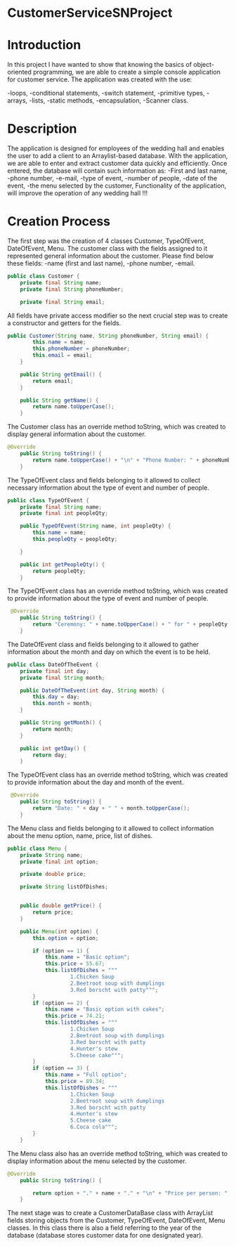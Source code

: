 # CustomerServiceSNProject
# Introduction
In this project I have wanted to show that knowing the basics of object-oriented programming, we are able to create a simple console application for customer service.
The application was created with the use:

-loops,
-conditional statements,
-switch statement,
-primitive types,
-arrays,
-lists,
-static methods,
-encapsulation,
-Scanner class.

# Description
The application is designed for employees of the wedding hall and enables the user to add a client to an Arraylist-based database. 
With the application, we are able to enter and extract customer data quickly and efficiently.
Once entered, the database will contain such information as:
 -First and last name,
-phone number,
-e-mail,
-type of event,
-number of people,
-date of the event,
-the menu selected by the customer,
Functionality of the application, will improve the operation of any wedding hall !!!

# Creation Process
The first step was the creation of 4 classes Customer, TypeOfEvent, DateOfEvent, Menu.
The customer class with the fields assigned to it represented general information about the customer.
Please find below these fields:
-name (first and last name),
-phone number,
-email.
```java
public class Customer {
    private final String name;
    private final String phoneNumber;

    private final String email;
```

All fields have private access modifier so the next crucial step was to create a constructor and getters for the fields.
```java
public Customer(String name, String phoneNumber, String email) {
        this.name = name;
        this.phoneNumber = phoneNumber;
        this.email = email;
    }

    public String getEmail() {
        return email;
    }

    public String getName() {
        return name.toUpperCase();
    }
```

The Customer class has an override method toString, which was created to display general information about the customer.
```java
@Override
    public String toString() {
        return name.toUpperCase() + "\n" + "Phone Number: " + phoneNumber + "\n" + "Email: " + email;
    }
```
The TypeOfEvent class and fields belonging to it allowed to collect necessary information about the type of event and number of people.
```java
public class TypeOfEvent {
    private final String name;
    private final int peopleQty;

    public TypeOfEvent(String name, int peopleQty) {
        this.name = name;
        this.peopleQty = peopleQty;

    }

    public int getPeopleQty() {
        return peopleQty;
    }
```    
The TypeOfEvent class  has an override method toString, which was created to provide information about the type of event and number of people.
``` java
 @Override
    public String toString() {
        return "Ceremony: " + name.toUpperCase() + " for " + peopleQty + " people";
    }
```    

The DateOfEvent class and fields belonging to it allowed to gather information about the month and day on which the event is to be held.
```java
public class DateOfTheEvent {
    private final int day;
    private final String month;

    public DateOfTheEvent(int day, String month) {
        this.day = day;
        this.month = month;
    }

    public String getMonth() {
        return month;
    }

    public int getDay() {
        return day;
    }
```
The TypeOfEvent class  has an override method toString, which was created to provide information about the day and month of the event.
```java
 @Override
    public String toString() {
        return "Date: " + day + " " + month.toUpperCase();
    }
```
The Menu class and fields belonging to it allowed to collect information about the menu option, name, price, list of dishes.
```java
public class Menu {
    private String name;
    private final int option;

    private double price;

    private String listOfDishes;


    public double getPrice() {
        return price;
    }

    public Menu(int option) {
        this.option = option;

        if (option == 1) {
            this.name = "Basic option";
            this.price = 55.67;
            this.listOfDishes = """
                    1.Chicken Soup
                    2.Beetroot soup with dumplings
                    3.Red borscht with patty""";
        }
        if (option == 2) {
            this.name = "Basic option with cakes";
            this.price = 74.21;
            this.listOfDishes = """
                    1.Chicken Soup
                    2.Beetroot soup with dumplings
                    3.Red borscht with patty
                    4.Hunter's stew
                    5.Cheese cake""";
        }
        if (option == 3) {
            this.name = "Full option";
            this.price = 89.34;
            this.listOfDishes = """
                    1.Chicken Soup
                    2.Beetroot soup with dumplings
                    3.Red borscht with patty
                    4.Hunter's stew
                    5.Cheese cake
                    6.Coca cola""";
        }
    }
```

The Menu class also has an override method toString, which was created to display information about the menu selected by the customer.
```java
@Override
    public String toString() {

        return option + "." + name + "." + "\n" + "Price per person: " + price + " zloty." + "\n" + "List of dishes: " + "\n" + listOfDishes;
    }
```
The next stage was to create a CustomerDataBase class with ArrayList fields storing objects from the Customer, TypeOfEvent, DateOfEvent, Menu classes.
In this class there is also a field referring to the year of the database (database stores customer data for one designated year). 


